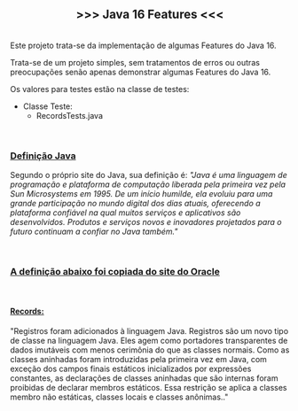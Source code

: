 <h2 style="text-align:center"><strong>&gt;&gt;&gt; Java 16&nbsp;Features &lt;&lt;&lt;</strong></h2>

<p><br />
Este projeto trata-se da implementa&ccedil;&atilde;o de algumas Features do Java 16.</p>

<p>Trata-se de um projeto simples, sem tratamentos de erros ou outras preocupa&ccedil;&otilde;es sen&atilde;o apenas demonstrar algumas Features do Java 16.</p>

<p>Os valores para testes est&atilde;o na&nbsp;classe&nbsp;de testes:</p>

<ul>
	<li>Classe&nbsp;Teste:
	<ul>
		<li>RecordsTests.java</li>
	</ul>
	</li>
</ul>

<p>&nbsp;</p>

<h3><u>Defini&ccedil;&atilde;o Java</u></h3>

<p>Segundo o pr&oacute;prio site do Java, sua defini&ccedil;&atilde;o &eacute;: <em>&quot;Java &eacute; uma linguagem de programa&ccedil;&atilde;o e plataforma de computa&ccedil;&atilde;o liberada pela primeira vez pela Sun Microsystems em 1995. De um in&iacute;cio humilde, ela evoluiu para uma grande participa&ccedil;&atilde;o no mundo digital dos dias atuais, oferecendo a plataforma confi&aacute;vel na qual muitos servi&ccedil;os e aplicativos s&atilde;o desenvolvidos. Produtos e servi&ccedil;os novos e inovadores projetados para o futuro continuam a confiar no Java tamb&eacute;m.&quot;</em></p>

<p>&nbsp;</p>

<h3><u>A defini&ccedil;&atilde;o abaixo foi copiada do <a href="https://www.oracle.com/java/technologies/javase/8-whats-new.html">site do Oracle</a></u></h3>

<p>&nbsp;</p>

<h4><strong><u>Records:</u></strong></h4>

<p>&quot;Registros foram adicionados &agrave; linguagem Java. Registros s&atilde;o um novo tipo de classe na linguagem Java. Eles agem como portadores transparentes de dados imut&aacute;veis ​​com menos cerim&ocirc;nia do que as classes normais. Como as classes aninhadas foram introduzidas pela primeira vez em Java, com exce&ccedil;&atilde;o dos campos finais est&aacute;ticos inicializados por express&otilde;es constantes, as declara&ccedil;&otilde;es de classes aninhadas que s&atilde;o internas foram proibidas de declarar membros est&aacute;ticos. Essa restri&ccedil;&atilde;o se aplica a classes membro n&atilde;o est&aacute;ticas, classes locais e classes an&ocirc;nimas..&quot;</p>

<p>&nbsp;</p>
